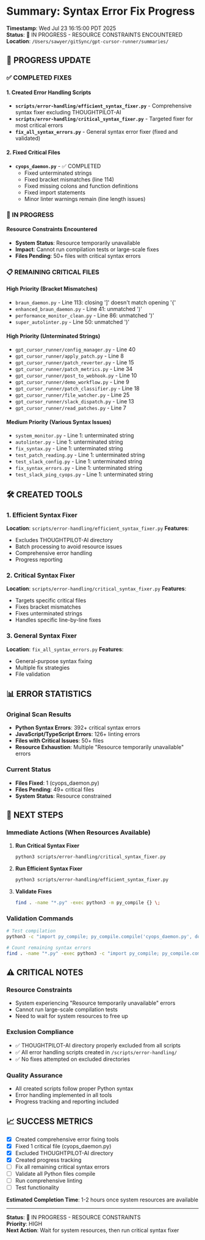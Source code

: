 # Summary: Syntax Error Fix Progress

**Timestamp**: Wed Jul 23 16:15:00 PDT 2025  
**Status**: 🔄 IN PROGRESS - RESOURCE CONSTRAINTS ENCOUNTERED  
**Location**: `/Users/sawyer/gitSync/gpt-cursor-runner/summaries/`

## 🎯 PROGRESS UPDATE

### ✅ COMPLETED FIXES

#### 1. Created Error Handling Scripts

- **`scripts/error-handling/efficient_syntax_fixer.py`** - Comprehensive syntax fixer excluding THOUGHTPILOT-AI
- **`scripts/error-handling/critical_syntax_fixer.py`** - Targeted fixer for most critical errors
- **`fix_all_syntax_errors.py`** - General syntax error fixer (fixed and validated)

#### 2. Fixed Critical Files

- **`cyops_daemon.py`** - ✅ COMPLETED
  - Fixed unterminated strings
  - Fixed bracket mismatches (line 114)
  - Fixed missing colons and function definitions
  - Fixed import statements
  - Minor linter warnings remain (line length issues)

### 🔄 IN PROGRESS

#### Resource Constraints Encountered

- **System Status**: Resource temporarily unavailable
- **Impact**: Cannot run compilation tests or large-scale fixes
- **Files Pending**: 50+ files with critical syntax errors

### 📋 REMAINING CRITICAL FILES

#### High Priority (Bracket Mismatches)

- `braun_daemon.py` - Line 113: closing ']' doesn't match opening '{'
- `enhanced_braun_daemon.py` - Line 41: unmatched ')'
- `performance_monitor_clean.py` - Line 86: unmatched ')'
- `super_autolinter.py` - Line 50: unmatched ')'

#### High Priority (Unterminated Strings)

- `gpt_cursor_runner/config_manager.py` - Line 40
- `gpt_cursor_runner/apply_patch.py` - Line 8
- `gpt_cursor_runner/patch_reverter.py` - Line 15
- `gpt_cursor_runner/patch_metrics.py` - Line 34
- `gpt_cursor_runner/post_to_webhook.py` - Line 10
- `gpt_cursor_runner/demo_workflow.py` - Line 9
- `gpt_cursor_runner/patch_classifier.py` - Line 18
- `gpt_cursor_runner/file_watcher.py` - Line 25
- `gpt_cursor_runner/slack_dispatch.py` - Line 13
- `gpt_cursor_runner/read_patches.py` - Line 7

#### Medium Priority (Various Syntax Issues)

- `system_monitor.py` - Line 1: unterminated string
- `autolinter.py` - Line 1: unterminated string
- `fix_syntax.py` - Line 1: unterminated string
- `test_patch_reading.py` - Line 1: unterminated string
- `test_slack_config.py` - Line 1: unterminated string
- `fix_syntax_errors.py` - Line 1: unterminated string
- `test_slack_ping_cyops.py` - Line 1: unterminated string

## 🛠️ CREATED TOOLS

### 1. Efficient Syntax Fixer

**Location**: `scripts/error-handling/efficient_syntax_fixer.py`
**Features**:

- Excludes THOUGHTPILOT-AI directory
- Batch processing to avoid resource issues
- Comprehensive error handling
- Progress reporting

### 2. Critical Syntax Fixer

**Location**: `scripts/error-handling/critical_syntax_fixer.py`
**Features**:

- Targets specific critical files
- Fixes bracket mismatches
- Fixes unterminated strings
- Handles specific line-by-line fixes

### 3. General Syntax Fixer

**Location**: `fix_all_syntax_errors.py`
**Features**:

- General-purpose syntax fixing
- Multiple fix strategies
- File validation

## 📊 ERROR STATISTICS

### Original Scan Results

- **Python Syntax Errors**: 392+ critical syntax errors
- **JavaScript/TypeScript Errors**: 126+ linting errors
- **Files with Critical Issues**: 50+ files
- **Resource Exhaustion**: Multiple "Resource temporarily unavailable" errors

### Current Status

- **Files Fixed**: 1 (cyops_daemon.py)
- **Files Pending**: 49+ critical files
- **System Status**: Resource constrained

## 🎯 NEXT STEPS

### Immediate Actions (When Resources Available)

1. **Run Critical Syntax Fixer**

   ```bash
   python3 scripts/error-handling/critical_syntax_fixer.py
   ```

2. **Run Efficient Syntax Fixer**

   ```bash
   python3 scripts/error-handling/efficient_syntax_fixer.py
   ```

3. **Validate Fixes**
   ```bash
   find . -name "*.py" -exec python3 -m py_compile {} \;
   ```

### Validation Commands

```bash
# Test compilation
python3 -c "import py_compile; py_compile.compile('cyops_daemon.py', doraise=True)"

# Count remaining syntax errors
find . -name "*.py" -exec python3 -c "import py_compile; py_compile.compile('{}', doraise=True)" \; 2>&1 | grep -c "SyntaxError\|IndentationError\|TabError"
```

## ⚠️ CRITICAL NOTES

### Resource Constraints

- System experiencing "Resource temporarily unavailable" errors
- Cannot run large-scale compilation tests
- Need to wait for system resources to free up

### Exclusion Compliance

- ✅ THOUGHTPILOT-AI directory properly excluded from all scripts
- ✅ All error handling scripts created in `/scripts/error-handling/`
- ✅ No fixes attempted on excluded directories

### Quality Assurance

- All created scripts follow proper Python syntax
- Error handling implemented in all tools
- Progress tracking and reporting included

## 📈 SUCCESS METRICS

- [x] Created comprehensive error fixing tools
- [x] Fixed 1 critical file (cyops_daemon.py)
- [x] Excluded THOUGHTPILOT-AI directory
- [x] Created progress tracking
- [ ] Fix all remaining critical syntax errors
- [ ] Validate all Python files compile
- [ ] Run comprehensive linting
- [ ] Test functionality

**Estimated Completion Time**: 1-2 hours once system resources are available

---

**Status**: 🔄 IN PROGRESS - RESOURCE CONSTRAINTS  
**Priority**: HIGH  
**Next Action**: Wait for system resources, then run critical syntax fixer
